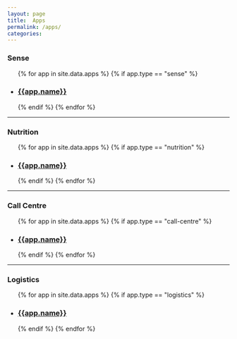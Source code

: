 ```yaml
---
layout: page
title:  Apps
permalink: /apps/
categories: 
---
```


### Sense

<ul>
  {% for app in site.data.apps %}
  {% if app.type == "sense" %}
  <li><h3><a href="{{app.path}}">{{app.name}}</a></h3></li>
  {% endif %}
  {% endfor %}
</ul>

---

### Nutrition

<ul>
  {% for app in site.data.apps %}
  {% if app.type == "nutrition" %}
  <li><h3><a href="{{app.path}}">{{app.name}}</a></h3></li>
  {% endif %}
  {% endfor %}
</ul>

---

### Call Centre

<ul>
  {% for app in site.data.apps %}
  {% if app.type == "call-centre" %}
  <li><h3><a href="{{app.path}}">{{app.name}}</a></h3></li>
  {% endif %}
  {% endfor %}
</ul>

---

### Logistics

<ul>
  {% for app in site.data.apps %}
  {% if app.type == "logistics" %}
  <li><h3><a href="{{app.path}}">{{app.name}}</a></h3></li>
  {% endif %}
  {% endfor %}
</ul>